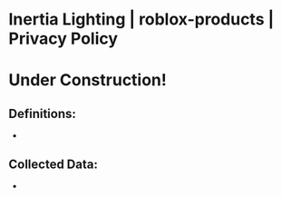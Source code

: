 # Inertia Lighting | roblox-products | Privacy Policy

# Under Construction!

## Definitions:
- 

## Collected Data:
- 
